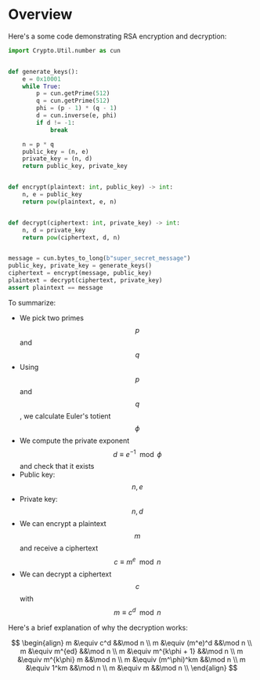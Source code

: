 # Overview

Here's a some code demonstrating RSA encryption and decryption:

```python
import Crypto.Util.number as cun


def generate_keys():
    e = 0x10001
    while True:
        p = cun.getPrime(512)
        q = cun.getPrime(512)
        phi = (p - 1) * (q - 1)
        d = cun.inverse(e, phi)
        if d != -1:
            break

    n = p * q
    public_key = (n, e)
    private_key = (n, d)
    return public_key, private_key


def encrypt(plaintext: int, public_key) -> int:
    n, e = public_key
    return pow(plaintext, e, n)


def decrypt(ciphertext: int, private_key) -> int:
    n, d = private_key
    return pow(ciphertext, d, n)


message = cun.bytes_to_long(b"super_secret_message")
public_key, private_key = generate_keys()
ciphertext = encrypt(message, public_key)
plaintext = decrypt(ciphertext, private_key)
assert plaintext == message
```

To summarize:

* We pick two primes $$p$$ and $$q$$
* Using $$p$$ and $$q$$, we calculate Euler's totient $$\phi$$
* We compute the private exponent $$d \equiv e^{-1} \mod \phi$$ and check that it exists
* Public key: $$n, e$$
* Private key: $$n, d$$
* We can encrypt a plaintext $$m$$ and receive a ciphertext $$c \equiv m^e \mod n$$
* We can decrypt a ciphertext $$c$$ with $$m \equiv c^d \mod n$$

Here's a brief explanation of why the decryption works:

$$
\begin{align}
    m &\equiv c^d &&\mod n \\
    m &\equiv (m^e)^d &&\mod n \\
    m &\equiv m^{ed} &&\mod n \\
    m &\equiv m^{k\phi + 1} &&\mod n \\
    m &\equiv m^{k\phi} m &&\mod n \\
    m &\equiv (m^\phi)^km &&\mod n \\
    m &\equiv 1^km &&\mod n \\
    m &\equiv m &&\mod n \\
\end{align}
$$

